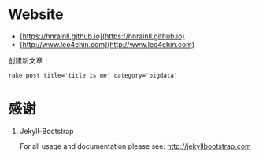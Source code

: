 # Website

- [https://hnrainll.github.io](https://hnrainll.github.io)
- [http://www.leo4chin.com](http://www.leo4chin.com)


创建新文章：

	rake post title='title is me' category='bigdata'

# 感谢

 1. Jekyll-Bootstrap

    For all usage and documentation please see: <http://jekyllbootstrap.com>




